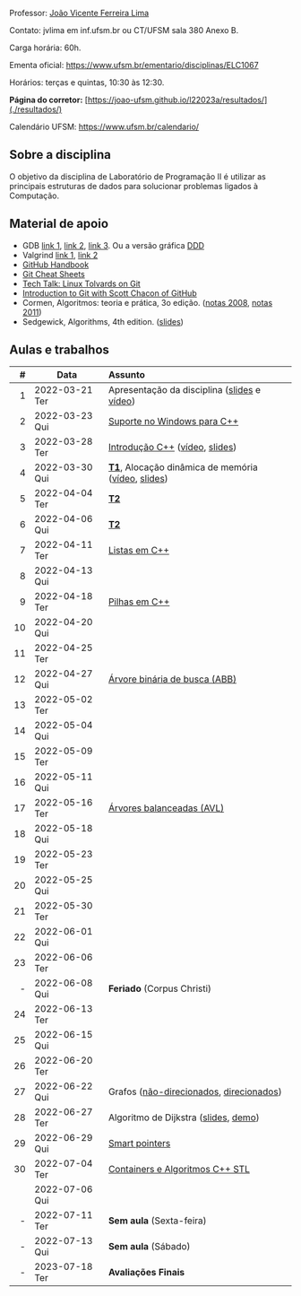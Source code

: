 Professor: [João Vicente Ferreira Lima](http://www.inf.ufsm.br/~jvlima)

Contato: jvlima em inf.ufsm.br ou CT/UFSM sala 380 Anexo B.

Carga horária: 60h.

Ementa oficial: https://www.ufsm.br/ementario/disciplinas/ELC1067

Horários: terças e quintas, 10:30 às 12:30.

**Página do corretor:** [https://joao-ufsm.github.io/l22023a/resultados/](./resultados/)

Calendário UFSM: https://www.ufsm.br/calendario/

## Sobre a disciplina

O objetivo da disciplina de Laboratório de Programação II é utilizar as principais estruturas de dados para solucionar problemas ligados à Computação.

## Material de apoio

- GDB [link 1](http://www.cs.umd.edu/~srhuang/teaching/cmsc212/gdb-tutorial-handout.pdf), [link 2](https://www.cs.cmu.edu/~gilpin/tutorial/), [link 3](http://www.lrc.ic.unicamp.br/~luciano/courses/mc202-2s2009/tutorial_gdb.txt). Ou a versão gráfica [DDD](https://www.gnu.org/software/ddd/)
- Valgrind [link 1](http://valgrind.org/docs/manual/quick-start.html), [link 2](https://web.stanford.edu/class/cs107/guide_valgrind.html)
- [GitHub Handbook](https://guides.github.com/introduction/git-handbook/)
- [Git Cheat Sheets](https://github.github.com/training-kit/)
- [Tech Talk: Linux Tolvards on Git](http://youtu.be/4XpnKHJAok8)
- [Introduction to Git with Scott Chacon of GitHub](https://youtu.be/ZDR433b0HJY)
- Cormen, Algoritmos: teoria e prática, 3o edição. ([notas 2008](https://ocw.mit.edu/courses/electrical-engineering-and-computer-science/6-006-introduction-to-algorithms-spring-2008/lecture-notes/), [notas 2011](https://ocw.mit.edu/courses/electrical-engineering-and-computer-science/6-006-introduction-to-algorithms-fall-2011/lecture-videos/))
- Sedgewick, Algorithms, 4th edition. ([slides](http://algs4.cs.princeton.edu/lectures/))


## Aulas e trabalhos

|  # | Data             | Assunto          |
|---:|------------------|:-----------------|
|  1 | 2022-03-21 Ter | Apresentação da disciplina ([slides](https://docs.google.com/presentation/d/1TRYCyxJVxvltjvEDIneNl-2YCT2Ys2RNN4BRObkhfVE/edit?usp=sharing) e [vídeo](https://youtu.be/cUiFPopsXR4))   |
|  2 | 2022-03-23 Qui   | [Suporte no Windows para C++](./aulas/08_windows) |
|  3 | 2022-03-28 Ter   | [Introdução C++](./aulas/introducao_cxx) ([vídeo](https://youtu.be/pB-MdBKNpNo), [slides](./aulas/02_intro_cxx/02_intro_cxx.pdf)) |
|  4 | 2022-03-30 Qui   | **[T1](./trabalhos/T1)**, Alocação dinâmica de memória ([vídeo](https://youtu.be/KxvOkY4ipII), [slides](./aulas/03_memoria/03_memoria.pdf))  |
|  5 | 2022-04-04 Ter   | **[T2](./trabalhos/T2)** |
|  6 | 2022-04-06 Qui   | **[T2](./trabalhos/T2)** |
|  7 | 2022-04-11 Ter   | [Listas em C++](./aulas/09_listas) |
|  8 | 2022-04-13 Qui   |  |
|  9 | 2022-04-18 Ter   |  [Pilhas em C++](./aulas/13_pilhas) |
| 10 | 2022-04-20 Qui   |  |
| 11 | 2022-04-25 Ter   |  |
| 12 | 2022-04-27 Qui   |  [Árvore binária de busca (ABB)](./aulas/16_abb/) |
| 13 | 2022-05-02 Ter   |  |
| 14 | 2022-05-04 Qui   |  |
| 15 | 2022-05-09 Ter   |  |
| 16 | 2022-05-11 Qui   |  |
| 17 | 2022-05-16 Ter   |  [Árvores balanceadas (AVL)](./aulas/19_avl/) |
| 18 | 2022-05-18 Qui   |  |
| 19 | 2022-05-23 Ter   |  |
| 20 | 2022-05-25 Qui   |  |
| 21 | 2022-05-30 Ter   |  |
| 22 | 2022-06-01 Qui   |  | 
| 23 | 2022-06-06 Ter   |  | 
| - | 2022-06-08 Qui   | **Feriado** (Corpus Christi)  |
| 24 | 2022-06-13 Ter   | 
| 25 | 2022-06-15 Qui   | 
| 26 | 2022-06-20 Ter   | 
| 27 | 2022-06-22 Qui   | Grafos ([não-direcionados](./aulas/23_grafos/41UndirectedGraphs.pdf), [direcionados](./aulas/23_grafos/42DirectedGraphs.pdf))  |
| 28 | 2022-06-27 Ter   | Algoritmo de Dijkstra ([slides](aulas/23_grafos/44ShortestPaths.pdf), [demo](./aulas/23_grafos/44DemoDijkstra.pdf)) |
| 29 | 2022-06-29 Qui   | [Smart pointers](./aulas/11_pointers/) |
| 30 | 2022-07-04 Ter   | [Containers e Algoritmos C++ STL](./aulas/20_algorithms) |
|  | 2022-07-06 Qui   |
| - | 2022-07-11 Ter   | **Sem aula** (Sexta-feira)  |
| - | 2022-07-13 Qui   | **Sem aula** (Sábado)  |
| - | 2023-07-18 Ter | **Avaliações Finais** |

